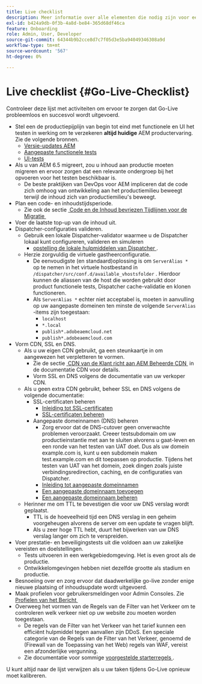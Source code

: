 ```yaml
---
title: Live checklist
description: Meer informatie over alle elementen die nodig zijn voor een geslaagde Go-Live met AEM as a Cloud Service.
exl-id: b424a9db-0f3b-4a8d-be84-365d68df46ca
feature: Onboarding
role: Admin, User, Developer
source-git-commit: 64344b9b2cce8d7c7f05d3e5ba94049346308a9d
workflow-type: tm+mt
source-wordcount: '567'
ht-degree: 0%

---
```


# Live checklist {#Go-Live-Checklist}

Controleer deze lijst met activiteiten om ervoor te zorgen dat Go-Live probleemloos en succesvol wordt uitgevoerd.

* Stel een de productiepijplijn van begin tot eind met functionele en UI het testen in werking om te verzekeren **altijd huidige** AEM productervaring. Zie de volgende bronnen.
   * [Versie-updates AEM](/help/implementing/deploying/aem-version-updates.md)
   * [Aangepaste functionele tests](/help/implementing/cloud-manager/functional-testing.md#custom-functional-testing)
   * [UI-tests](/help/implementing/cloud-manager/ui-testing.md)
* Als u van AEM 6.5 migreert, zou u inhoud aan productie moeten migreren en ervoor zorgen dat een relevante ondergroep bij het opvoeren voor het testen beschikbaar is.
   * De beste praktijken van DevOps voor AEM impliceren dat de code zich omhoog van ontwikkeling aan het productiemilieu beweegt terwijl de inhoud zich van productiemilieu&#39;s beweegt.
* Plan een code- en inhoudstijdsperiode.
   * Zie ook de sectie [&#x200B; Code en de Inhoud bevriezen Tijdlijnen voor de Migratie &#x200B;](#code-content-freeze)
* Voer de laatste top-up van de inhoud uit.
* Dispatcher-configuraties valideren.
   * Gebruik een lokale Dispatcher-validator waarmee u de Dispatcher lokaal kunt configureren, valideren en simuleren
      * [&#x200B; opstelling de lokale hulpmiddelen van Dispatcher &#x200B;](https://experienceleague.adobe.com/nl/docs/experience-manager-learn/cloud-service/local-development-environment-set-up/dispatcher-tools#prerequisites).
   * Herzie zorgvuldig de virtuele gastheerconfiguratie.
      * De eenvoudigste (en standaard)oplossing is om `ServerAlias *` op te nemen in het virtuele hostbestand in `/dispatcher/src/conf.d/available_vhostsfolder` . Hierdoor kunnen de aliassen van de host die worden gebruikt door product functionele tests, Dispatcher cache-validatie en klonen functioneren.
      * Als `ServerAlias *` echter niet acceptabel is, moeten in aanvulling op uw aangepaste domeinen ten minste de volgende `ServerAlias` -items zijn toegestaan:
         * `localhost`
         * `*.local`
         * `publish*.adobeaemcloud.net`
         * `publish*.adobeaemcloud.com`
* Vorm CDN, SSL en DNS.
   * Als u uw eigen CDN gebruikt, ga een steunkaartje in om aangewezen het verpletteren te vormen.
      * Zie de sectie [&#x200B; CDN van de Klant richt aan AEM Beheerde CDN &#x200B;](/help/implementing/dispatcher/cdn.md#point-to-point-cdn) in de documentatie CDN voor details.
      * Vorm SSL en DNS volgens de documentatie van uw verkoper CDN.
   * Als u geen extra CDN gebruikt, beheer SSL en DNS volgens de volgende documentatie:
      * SSL-certificaten beheren
         * [Inleiding tot SSL-certificaten](/help/implementing/cloud-manager/managing-ssl-certifications/introduction-to-ssl-certificates.md)
         * [SSL-certificaten beheren](/help/implementing/cloud-manager/managing-ssl-certifications/managing-certificates.md)
      * Aangepaste domeinnamen (DNS) beheren
         * Zorg ervoor dat de DNS-cutover geen onverwachte problemen veroorzaakt. Creeer testsubdomain om uw productieinstantie met aan te sluiten alvorens u gaat-leven en een ronde van het testen van UAT doet. Dus als uw domein example.com is, kunt u een subdomein maken test.example.com en dit toepassen op productie. Tijdens het testen van UAT van het domein, zoek dingen zoals juiste verbindingsredirection, caching, en de configuraties van Dispatcher.
         * [Inleiding tot aangepaste domeinnamen](/help/implementing/cloud-manager/custom-domain-names/introduction.md)
         * [Een aangepaste domeinnaam toevoegen](/help/implementing/cloud-manager/custom-domain-names/add-custom-domain-name.md)
         * [Een aangepaste domeinnaam beheren](/help/implementing/cloud-manager/custom-domain-names/managing-custom-domain-names.md)
   * Herinner me om TTL te bevestigen die voor uw DNS verslag wordt geplaatst.
      * TTL is de hoeveelheid tijd een DNS verslag in een geheim voorgeheugen alvorens de server om een update te vragen blijft.
      * Als u zeer hoge TTL hebt, duurt het bijwerken van uw DNS verslag langer om zich te verspreiden.
* Voer prestatie- en beveiligingstests uit die voldoen aan uw zakelijke vereisten en doelstellingen.
   * Tests uitvoeren in een werkgebiedomgeving.  Het is even groot als de productie.
   * Ontwikkelomgevingen hebben niet dezelfde grootte als stadium en productie.
* Besnoeiing over en zorg ervoor dat daadwerkelijke go-live zonder enige nieuwe plaatsing of inhoudsupdate wordt uitgevoerd.
* Maak profielen voor gebruikersmeldingen voor Admin Consoles. Zie [&#x200B; Profielen van het Bericht &#x200B;](/help/journey-onboarding/notification-profiles.md)
* Overweeg het vormen van de Regels van de Filter van het Verkeer om te controleren welk verkeer niet op uw website zou moeten worden toegestaan.
   * De regels van de Filter van het Verkeer van het tarief kunnen een efficiënt hulpmiddel tegen aanvallen zijn DDoS. Een speciale categorie van de Regels van de Filter van het Verkeer, genoemd de (Firewall van de Toepassing van het Web) regels van WAF, vereist een afzonderlijke vergunning.
   * Zie documentatie voor sommige [&#x200B; voorgestelde starterregels &#x200B;](/help/security/traffic-filter-rules-including-waf.md#recommended-starter-rules).

U kunt altijd naar de lijst verwijzen als u uw taken tijdens Go-Live opnieuw moet kalibreren.
